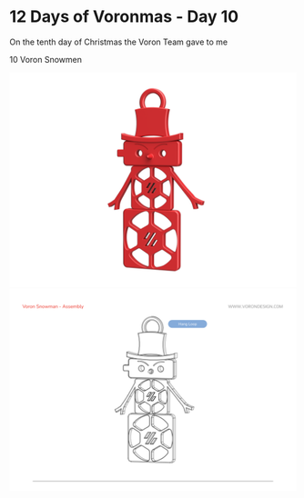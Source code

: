 # 12 Days of Voronmas - Day 10

On the tenth day of Christmas the Voron Team gave to me

10 Voron Snowmen 

![Overview Image](Voron_Snowman.png)
![Assembly Image](Voron_Snowman_Assembly.png)
